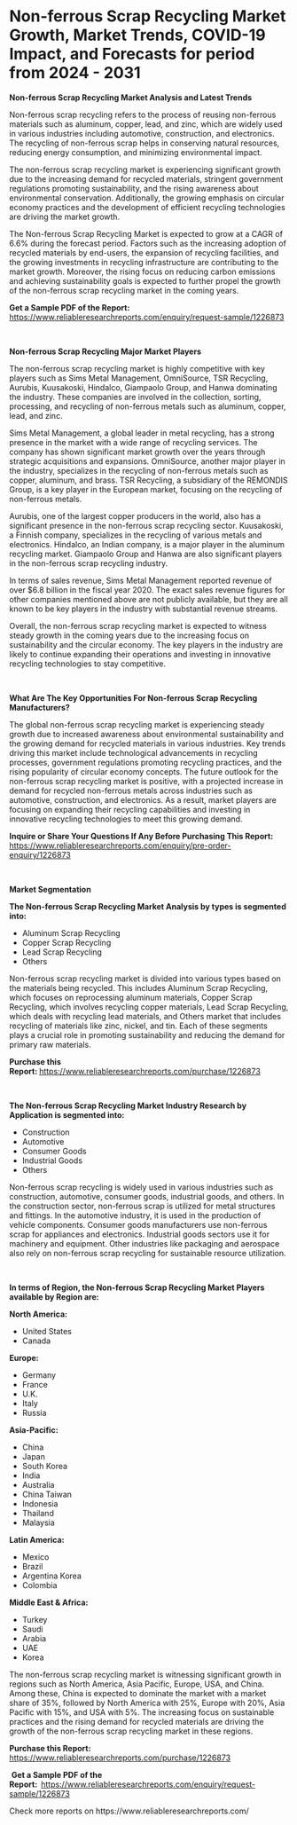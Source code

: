 <p><h1>Non-ferrous Scrap Recycling Market Growth, Market Trends, COVID-19 Impact, and Forecasts for period from 2024 - 2031</h1></p><p><strong>Non-ferrous Scrap Recycling Market Analysis and Latest Trends</strong></p>
<p><p>Non-ferrous scrap recycling refers to the process of reusing non-ferrous materials such as aluminum, copper, lead, and zinc, which are widely used in various industries including automotive, construction, and electronics. The recycling of non-ferrous scrap helps in conserving natural resources, reducing energy consumption, and minimizing environmental impact.</p><p>The non-ferrous scrap recycling market is experiencing significant growth due to the increasing demand for recycled materials, stringent government regulations promoting sustainability, and the rising awareness about environmental conservation. Additionally, the growing emphasis on circular economy practices and the development of efficient recycling technologies are driving the market growth.</p><p>The Non-ferrous Scrap Recycling Market is expected to grow at a CAGR of 6.6% during the forecast period. Factors such as the increasing adoption of recycled materials by end-users, the expansion of recycling facilities, and the growing investments in recycling infrastructure are contributing to the market growth. Moreover, the rising focus on reducing carbon emissions and achieving sustainability goals is expected to further propel the growth of the non-ferrous scrap recycling market in the coming years.</p></p>
<p><strong>Get a Sample PDF of the Report:&nbsp;</strong> <a href="https://www.reliableresearchreports.com/enquiry/request-sample/1226873">https://www.reliableresearchreports.com/enquiry/request-sample/1226873</a></p>
<p>&nbsp;</p>
<p><strong>Non-ferrous Scrap Recycling Major Market Players</strong></p>
<p><p>The non-ferrous scrap recycling market is highly competitive with key players such as Sims Metal Management, OmniSource, TSR Recycling, Aurubis, Kuusakoski, Hindalco, Giampaolo Group, and Hanwa dominating the industry. These companies are involved in the collection, sorting, processing, and recycling of non-ferrous metals such as aluminum, copper, lead, and zinc.</p><p>Sims Metal Management, a global leader in metal recycling, has a strong presence in the market with a wide range of recycling services. The company has shown significant market growth over the years through strategic acquisitions and expansions. OmniSource, another major player in the industry, specializes in the recycling of non-ferrous metals such as copper, aluminum, and brass. TSR Recycling, a subsidiary of the REMONDIS Group, is a key player in the European market, focusing on the recycling of non-ferrous metals.</p><p>Aurubis, one of the largest copper producers in the world, also has a significant presence in the non-ferrous scrap recycling sector. Kuusakoski, a Finnish company, specializes in the recycling of various metals and electronics. Hindalco, an Indian company, is a major player in the aluminum recycling market. Giampaolo Group and Hanwa are also significant players in the non-ferrous scrap recycling industry.</p><p>In terms of sales revenue, Sims Metal Management reported revenue of over $6.8 billion in the fiscal year 2020. The exact sales revenue figures for other companies mentioned above are not publicly available, but they are all known to be key players in the industry with substantial revenue streams.</p><p>Overall, the non-ferrous scrap recycling market is expected to witness steady growth in the coming years due to the increasing focus on sustainability and the circular economy. The key players in the industry are likely to continue expanding their operations and investing in innovative recycling technologies to stay competitive.</p></p>
<p>&nbsp;</p>
<p><strong>What Are The Key Opportunities For Non-ferrous Scrap Recycling Manufacturers?</strong></p>
<p><p>The global non-ferrous scrap recycling market is experiencing steady growth due to increased awareness about environmental sustainability and the growing demand for recycled materials in various industries. Key trends driving this market include technological advancements in recycling processes, government regulations promoting recycling practices, and the rising popularity of circular economy concepts. The future outlook for the non-ferrous scrap recycling market is positive, with a projected increase in demand for recycled non-ferrous metals across industries such as automotive, construction, and electronics. As a result, market players are focusing on expanding their recycling capabilities and investing in innovative recycling technologies to meet this growing demand.</p></p>
<p><strong>Inquire or Share Your Questions If Any Before Purchasing This Report:</strong> <a href="https://www.reliableresearchreports.com/enquiry/pre-order-enquiry/1226873">https://www.reliableresearchreports.com/enquiry/pre-order-enquiry/1226873</a></p>
<p>&nbsp;</p>
<p><strong>Market Segmentation</strong></p>
<p><strong>The Non-ferrous Scrap Recycling Market Analysis by types is segmented into:</strong></p>
<p><ul><li>Aluminum Scrap Recycling</li><li>Copper Scrap Recycling</li><li>Lead Scrap Recycling</li><li>Others</li></ul></p>
<p><p>Non-ferrous scrap recycling market is divided into various types based on the materials being recycled. This includes Aluminum Scrap Recycling, which focuses on reprocessing aluminum materials, Copper Scrap Recycling, which involves recycling copper materials, Lead Scrap Recycling, which deals with recycling lead materials, and Others market that includes recycling of materials like zinc, nickel, and tin. Each of these segments plays a crucial role in promoting sustainability and reducing the demand for primary raw materials.</p></p>
<p><strong>Purchase this Report:&nbsp;</strong><a href="https://www.reliableresearchreports.com/purchase/1226873">https://www.reliableresearchreports.com/purchase/1226873</a></p>
<p>&nbsp;</p>
<p><strong>The Non-ferrous Scrap Recycling Market Industry Research by Application is segmented into:</strong></p>
<p><ul><li>Construction</li><li>Automotive</li><li>Consumer Goods</li><li>Industrial Goods</li><li>Others</li></ul></p>
<p><p>Non-ferrous scrap recycling is widely used in various industries such as construction, automotive, consumer goods, industrial goods, and others. In the construction sector, non-ferrous scrap is utilized for metal structures and fittings. In the automotive industry, it is used in the production of vehicle components. Consumer goods manufacturers use non-ferrous scrap for appliances and electronics. Industrial goods sectors use it for machinery and equipment. Other industries like packaging and aerospace also rely on non-ferrous scrap recycling for sustainable resource utilization.</p></p>
<p>&nbsp;</p>
<p><strong>In terms of Region, the Non-ferrous Scrap Recycling Market Players available by Region are:</strong></p>
<p>
    <p> <strong> North America: </strong>
        <ul>
            <li>United States</li>
            <li>Canada</li>
        </ul>
        </p> 
    <p> <strong> Europe: </strong>
        <ul>
            <li>Germany</li>
            <li>France</li>
            <li>U.K.</li>
            <li>Italy</li>
            <li>Russia</li>
        </ul>
        </p> 
    <p> <strong> Asia-Pacific: </strong>
        <ul>
            <li>China</li>
            <li>Japan</li>
            <li>South Korea</li>
            <li>India</li>
            <li>Australia</li>
            <li>China Taiwan</li>
            <li>Indonesia</li>
            <li>Thailand</li>
            <li>Malaysia</li>
        </ul>
        </p> 
    <p> <strong> Latin America: </strong>
        <ul>
            <li>Mexico</li>
            <li>Brazil</li>
            <li>Argentina Korea</li>
            <li>Colombia</li>
        </ul>
        </p> 
    <p> <strong> Middle East & Africa: </strong>
        <ul>
            <li>Turkey</li>
            <li>Saudi</li>
            <li>Arabia</li>
            <li>UAE</li>
            <li>Korea</li>
        </ul>
    </p>
    </p>
<p><p>The non-ferrous scrap recycling market is witnessing significant growth in regions such as North America, Asia Pacific, Europe, USA, and China. Among these, China is expected to dominate the market with a market share of 35%, followed by North America with 25%, Europe with 20%, Asia Pacific with 15%, and USA with 5%. The increasing focus on sustainable practices and the rising demand for recycled materials are driving the growth of the non-ferrous scrap recycling market in these regions.</p></p>
<p><strong>Purchase this Report: </strong><a href="https://www.reliableresearchreports.com/purchase/1226873">https://www.reliableresearchreports.com/purchase/1226873</a></p>
<p>&nbsp;<strong>Get a Sample PDF of the Report:&nbsp;&nbsp;</strong><a href="https://www.reliableresearchreports.com/enquiry/request-sample/1226873">https://www.reliableresearchreports.com/enquiry/request-sample/1226873</a></p>
<p><strong></strong></p>
<p>Check more reports on https://www.reliableresearchreports.com/</p>
